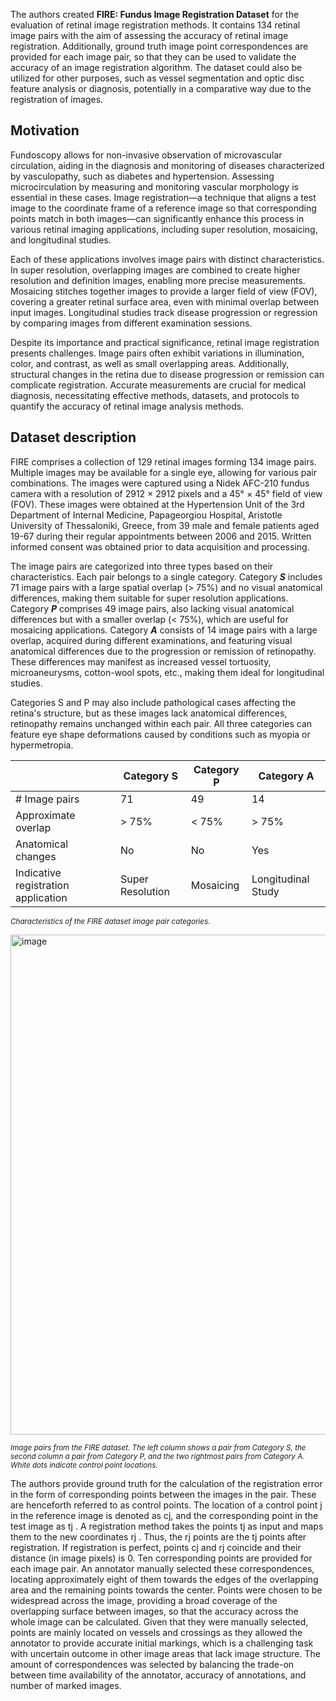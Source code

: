 The authors created **FIRE: Fundus Image Registration Dataset** for the evaluation of retinal image registration methods. It contains 134 retinal image pairs with the aim of assessing the accuracy of retinal image registration. Additionally, ground truth image point correspondences are provided for each image pair, so that they can be used to validate the accuracy of an image registration algorithm. The dataset could also be utilized for other purposes, such as vessel segmentation and optic disc feature analysis or diagnosis, potentially in a comparative way due to the registration of images.

## Motivation

Fundoscopy allows for non-invasive observation of microvascular circulation, aiding in the diagnosis and monitoring of diseases characterized by vasculopathy, such as diabetes and hypertension. Assessing microcirculation by measuring and monitoring vascular morphology is essential in these cases. Image registration—a technique that aligns a test image to the coordinate frame of a reference image so that corresponding points match in both images—can significantly enhance this process in various retinal imaging applications, including super resolution, mosaicing, and longitudinal studies.

Each of these applications involves image pairs with distinct characteristics. In super resolution, overlapping images are combined to create higher resolution and definition images, enabling more precise measurements. Mosaicing stitches together images to provide a larger field of view (FOV), covering a greater retinal surface area, even with minimal overlap between input images. Longitudinal studies track disease progression or regression by comparing images from different examination sessions.

Despite its importance and practical significance, retinal image registration presents challenges. Image pairs often exhibit variations in illumination, color, and contrast, as well as small overlapping areas. Additionally, structural changes in the retina due to disease progression or remission can complicate registration. Accurate measurements are crucial for medical diagnosis, necessitating effective methods, datasets, and protocols to quantify the accuracy of retinal image analysis methods.

## Dataset description

FIRE comprises a collection of 129 retinal images forming 134 image pairs. Multiple images may be available for a single eye, allowing for various pair combinations. The images were captured using a Nidek AFC-210 fundus camera with a resolution of 2912 × 2912 pixels and a 45° × 45° field of view (FOV). These images were obtained at the Hypertension Unit of the 3rd Department of Internal Medicine, Papageorgiou Hospital, Aristotle University of Thessaloniki, Greece, from 39 male and female patients aged 19-67 during their regular appointments between 2006 and 2015. Written informed consent was obtained prior to data acquisition and processing.

The image pairs are categorized into three types based on their characteristics. Each pair belongs to a single category. Category ***S*** includes 71 image pairs with a large spatial overlap (> 75%) and no visual anatomical differences, making them suitable for super resolution applications. Category ***P*** comprises 49 image pairs, also lacking visual anatomical differences but with a smaller overlap (< 75%), which are useful for mosaicing applications. Category ***A*** consists of 14 image pairs with a large overlap, acquired during different examinations, and featuring visual anatomical differences due to the progression or remission of retinopathy. These differences may manifest as increased vessel tortuosity, microaneurysms, cotton-wool spots, etc., making them ideal for longitudinal studies.

Categories S and P may also include pathological cases affecting the retina's structure, but as these images lack anatomical differences, retinopathy remains unchanged within each pair. All three categories can feature eye shape deformations caused by conditions such as myopia or hypermetropia.

|                                     | Category S       | Category P | Category A         |
| ----------------------------------- | ---------------- | ---------- | ------------------ |
| # Image pairs                       | 71               | 49         | 14                 |
| Approximate overlap                 | > 75%            | < 75%      | > 75%              |
| Anatomical changes                  | No               | No         | Yes                |
| Indicative registration application | Super Resolution | Mosaicing  | Longitudinal Study |

<span style="font-size: smaller; font-style: italic;">Characteristics of the FIRE dataset image pair categories.</span>

<img src="https://github.com/dataset-ninja/fire-fundus/assets/120389559/048a37bf-3369-4fcc-aee8-b8979929bbf8" alt="image" width="800">

<span style="font-size: smaller; font-style: italic;">Image pairs from the FIRE dataset. The left column shows a pair from Category S, the second column a pair from Category P, and the two rightmost pairs from Category A. White dots indicate control point locations.</span>

The authors provide ground truth for the calculation of the registration error in the form of corresponding points between the images in the pair.
These are henceforth referred to as control points. The location of a control point j in the reference image is denoted as cj, and the corresponding point in the test image as tj . A registration method takes the points tj as input and maps them to the new coordinates rj . Thus, the rj points are the tj points after registration. If registration is perfect, points cj and rj coincide and their distance (in image pixels) is 0. Ten corresponding points are provided for each image pair. An annotator manually selected these correspondences, locating approximately eight of them towards
the edges of the overlapping area and the remaining points towards the center. Points were chosen to be widespread across the image, providing a broad coverage of the overlapping surface between images, so that the accuracy across the whole image can be calculated. Given that they were manually selected, points are mainly located on vessels and crossings as they allowed the annotator to provide accurate initial markings, which is a challenging task with uncertain outcome in other image areas that lack image structure. The amount of correspondences was selected by balancing the trade-on between time availability of the annotator, accuracy of annotations, and number of marked images.
